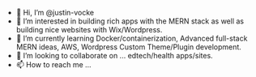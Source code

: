 - 👋 Hi, I’m @justin-vocke
- 👀 I’m interested in building rich apps with the MERN stack as well as building nice websites with Wix/Wordpress. 
- 🌱 I’m currently learning Docker/containerization, Advanced full-stack MERN ideas, AWS, Wordpress Custom Theme/Plugin development.
- 💞️ I’m looking to collaborate on ... edtech/health apps/sites.
- 📫 How to reach me ...

<!---
justin-vocke/justin-vocke is a ✨ special ✨ repository because its `README.md` (this file) appears on your GitHub profile.
You can click the Preview link to take a look at your changes.
--->
